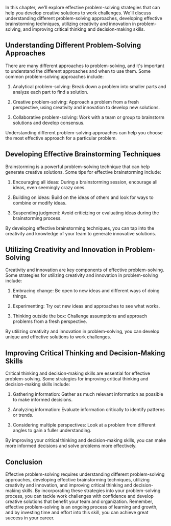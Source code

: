 
In this chapter, we'll explore effective problem-solving strategies that can help you develop creative solutions to work challenges. We'll discuss understanding different problem-solving approaches, developing effective brainstorming techniques, utilizing creativity and innovation in problem-solving, and improving critical thinking and decision-making skills.

Understanding Different Problem-Solving Approaches
--------------------------------------------------

There are many different approaches to problem-solving, and it's important to understand the different approaches and when to use them. Some common problem-solving approaches include:

1. Analytical problem-solving: Break down a problem into smaller parts and analyze each part to find a solution.

2. Creative problem-solving: Approach a problem from a fresh perspective, using creativity and innovation to develop new solutions.

3. Collaborative problem-solving: Work with a team or group to brainstorm solutions and develop consensus.

Understanding different problem-solving approaches can help you choose the most effective approach for a particular problem.

Developing Effective Brainstorming Techniques
---------------------------------------------

Brainstorming is a powerful problem-solving technique that can help generate creative solutions. Some tips for effective brainstorming include:

1. Encouraging all ideas: During a brainstorming session, encourage all ideas, even seemingly crazy ones.

2. Building on ideas: Build on the ideas of others and look for ways to combine or modify ideas.

3. Suspending judgment: Avoid criticizing or evaluating ideas during the brainstorming process.

By developing effective brainstorming techniques, you can tap into the creativity and knowledge of your team to generate innovative solutions.

Utilizing Creativity and Innovation in Problem-Solving
------------------------------------------------------

Creativity and innovation are key components of effective problem-solving. Some strategies for utilizing creativity and innovation in problem-solving include:

1. Embracing change: Be open to new ideas and different ways of doing things.

2. Experimenting: Try out new ideas and approaches to see what works.

3. Thinking outside the box: Challenge assumptions and approach problems from a fresh perspective.

By utilizing creativity and innovation in problem-solving, you can develop unique and effective solutions to work challenges.

Improving Critical Thinking and Decision-Making Skills
------------------------------------------------------

Critical thinking and decision-making skills are essential for effective problem-solving. Some strategies for improving critical thinking and decision-making skills include:

1. Gathering information: Gather as much relevant information as possible to make informed decisions.

2. Analyzing information: Evaluate information critically to identify patterns or trends.

3. Considering multiple perspectives: Look at a problem from different angles to gain a fuller understanding.

By improving your critical thinking and decision-making skills, you can make more informed decisions and solve problems more effectively.

Conclusion
----------

Effective problem-solving requires understanding different problem-solving approaches, developing effective brainstorming techniques, utilizing creativity and innovation, and improving critical thinking and decision-making skills. By incorporating these strategies into your problem-solving process, you can tackle work challenges with confidence and develop creative solutions that benefit your team and organization. Remember, effective problem-solving is an ongoing process of learning and growth, and by investing time and effort into this skill, you can achieve great success in your career.
